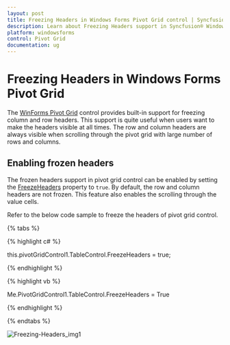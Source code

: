 ```yaml
---
layout: post
title: Freezing Headers in Windows Forms Pivot Grid control | Syncfusion
description: Learn about Freezing Headers support in Syncfusion® Windows Forms Pivot Grid control and more details.
platform: windowsforms
control: Pivot Grid
documentation: ug
---
```


# Freezing Headers in Windows Forms Pivot Grid

The [WinForms Pivot Grid](https://www.syncfusion.com/winforms-ui-controls/pivot-grid) control provides built-in support for freezing column and row headers. This support is quite useful when users want to make the headers visible at all times. The row and column headers are always visible when scrolling through the pivot grid with large number of rows and columns.

## Enabling frozen headers

The frozen headers support in pivot grid control can be enabled by setting the [FreezeHeaders](https://help.syncfusion.com/cr/windowsforms/Syncfusion.Windows.Forms.PivotAnalysis.PivotGridControlBase.html#Syncfusion_Windows_Forms_PivotAnalysis_PivotGridControlBase_FreezeHeaders) property to `true`. By default, the row and column headers are not frozen. This feature also enables the scrolling through the value cells.

Refer to the below code sample to freeze the headers of pivot grid control.

{% tabs %}

{% highlight c# %}

this.pivotGridControl1.TableControl.FreezeHeaders = true;

{% endhighlight %}

{% highlight vb %}

Me.PivotGridControl1.TableControl.FreezeHeaders = True

{% endhighlight %}

{% endtabs %}

![Freezing-Headers_img1](Freezing-Headers_images/Freezing-Headers_img1.gif)
